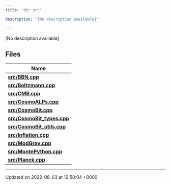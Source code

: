 ```yaml
---
title: 'dir src'

description: "[No description available]"

---
```







[No description available]

## Files

| Name           |
| -------------- |
| **[src/BBN.cpp](/documentation/code/darkbit/files/bbn_8cpp/#file-bbn.cpp)**  |
| **[src/Boltzmann.cpp](/documentation/code/darkbit/files/boltzmann_8cpp/#file-boltzmann.cpp)**  |
| **[src/CMB.cpp](/documentation/code/darkbit/files/cmb_8cpp/#file-cmb.cpp)**  |
| **[src/CosmoALPs.cpp](/documentation/code/darkbit/files/cosmoalps_8cpp/#file-cosmoalps.cpp)**  |
| **[src/CosmoBit.cpp](/documentation/code/darkbit/files/cosmobit_8cpp/#file-cosmobit.cpp)**  |
| **[src/CosmoBit_types.cpp](/documentation/code/darkbit/files/cosmobit__types_8cpp/#file-cosmobit-types.cpp)**  |
| **[src/CosmoBit_utils.cpp](/documentation/code/darkbit/files/cosmobit__utils_8cpp/#file-cosmobit-utils.cpp)**  |
| **[src/Inflation.cpp](/documentation/code/darkbit/files/inflation_8cpp/#file-inflation.cpp)**  |
| **[src/ModGrav.cpp](/documentation/code/darkbit/files/modgrav_8cpp/#file-modgrav.cpp)**  |
| **[src/MontePython.cpp](/documentation/code/darkbit/files/montepython_8cpp/#file-montepython.cpp)**  |
| **[src/Planck.cpp](/documentation/code/darkbit/files/planck_8cpp/#file-planck.cpp)**  |






-------------------------------

Updated on 2022-08-03 at 12:58:04 +0000
